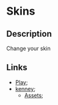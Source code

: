 # Skins

## Description

 Change your skin


## Links

- [Play](https://201flaviosilva.github.io/Skins/);
- [kenney](https://kenney.nl/);
  - [Assets](https://kenney.nl/assets/modular-characters);
